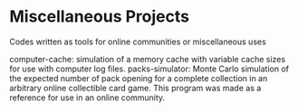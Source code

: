 # Miscellaneous Projects

Codes written as tools for online communities or miscellaneous uses

computer-cache: simulation of a memory cache with variable cache sizes for use with computer log files.
packs-simulator: Monte Carlo simulation of the expected number of pack opening for a complete collection in an arbitrary online collectible card game. This program was made as a reference for use in an online community.
